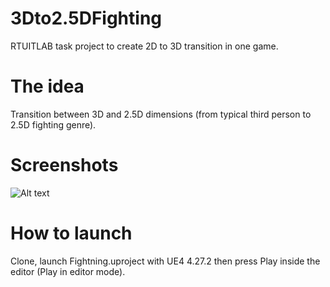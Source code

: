 # 3Dto2.5DFighting
RTUITLAB task project to create 2D to 3D transition in one game. 

# The idea
Transition between 3D and 2.5D dimensions (from typical third person to 2.5D fighting genre).

# Screenshots

![Alt text](https://ibb.co/Vx9dVmD "Fight")

# How to launch
Clone, launch Fightning.uproject with UE4 4.27.2 then press Play inside the editor (Play in editor mode). 
